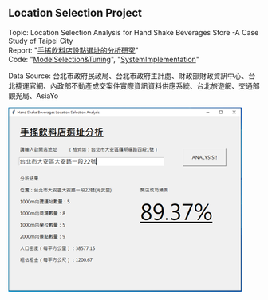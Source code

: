 ## Location Selection Project
Topic: Location Selection Analysis for Hand Shake Beverages Store -A Case Study of Taipei City  
Report: "[手搖飲料店設點選址的分析研究](https://github.com/Tim-HanSheng-Huang/LocationSelectionProject/blob/main/%E6%89%8B%E6%90%96%E9%A3%B2%E6%96%99%E5%BA%97%E8%A8%AD%E9%BB%9E%E9%81%B8%E5%9D%80%E7%9A%84%E5%88%86%E6%9E%90%E7%A0%94%E7%A9%B6.pdf)"  
Code: 
"[ModelSelection&Tuning](https://github.com/Tim-HanSheng-Huang/LocationSelectionProject/blob/main/ParameterTuning.ipynb)", 
"[SystemImplementation](https://github.com/Tim-HanSheng-Huang/LocationSelectionProject/blob/main/SystemImplementation.ipynb)"  

Data Source: 台北市政府民政局、台北市政府主計處、財政部財政資訊中心、台北捷運官網、內政部不動產成交案件實際資訊資料供應系統、台北旅遊網、交通部觀光局、AsiaYo  
  
![image](https://github.com/Tim-HanSheng-Huang/LocationSelectionProject/blob/main/interface.png)
